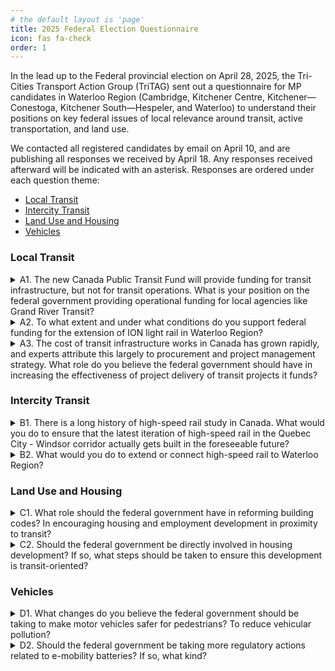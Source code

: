 ```yaml
---
# the default layout is 'page'
title: 2025 Federal Election Questionnaire
icon: fas fa-check
order: 1
---
```


In the lead up to the Federal provincial election on April 28, 2025, the Tri-Cities Transport Action Group (TriTAG) sent out a questionnaire for MP candidates in Waterloo Region (Cambridge, Kitchener Centre, Kitchener—Conestoga, Kitchener South—Hespeler, and Waterloo) to understand their positions on key federal issues of local relevance around transit, active transportation, and land use.

We contacted all registered candidates by email on April 10, and are publishing all responses we received by April 18. Any responses received afterward will be indicated with an asterisk. Responses are ordered under each question theme:
* [Local Transit](#local-transit)
* [Intercity Transit](#intercity-transit)
* [Land Use and Housing](#land-use-and-housing)
* [Vehicles](#vehicles)

### Local Transit

<details>
<summary>A1. The new Canada Public Transit Fund will provide funding for transit infrastructure, but not for transit operations. What is your position on the federal government providing operational funding for local agencies like Grand River Transit?</summary>
<table>
    <thead>
        <tr>
            <th>Riding<br><br>Candidate</th>
            <th>Response</th>
        </tr>
    </thead>
    <tbody>
        <tr>
            <td>Cambridge<br><br>BURGESS, Lux (Green Party)</td>
            <td>The Green Party of Canada supports the federal government providing operational funding for local transit agencies like Grand River Transit. While infrastructure investment is important, it is not sufficient on its own—transit systems must also be affordable, reliable, and frequent to effectively serve communities and reduce greenhouse gas emissions. Operational funding ensures that transit services can run at full capacity, improve service quality, and meet the growing demand for sustainable transportation. The Green Party believes in a comprehensive approach to public transit that includes stable, long-term operational support to help cities transition to low-carbon, accessible, and equitable mobility for all.</td>
        </tr>
        <tr>
            <td>Kitchener Centre<br><br>MORRICE, Mike (Green Party)</td>
            <td>Public transit is absolutely essential for addressing both the climate crisis and affordability issues our community faces. While I welcome the federal government's investment in transit infrastructure through the Canada Public Transit Fund, I've consistently pushed for this funding to also cover operational costs for local agencies like Grand River Transit.<br><br>

In fact, in my Motion 92, I specifically called for the permanent Public Transit Fund to be put in place immediately - not delayed until 2026 as currently planned - and expanded to cover public transit operations with an extra $3 billion annually beyond current commitments. Motion 92 calls for a windfall profit tax on the excess revenues of oil and gas companies to fund climate and affordability solutions for our community and Canadians across the country.</td>
        </tr>
        <tr>
            <td>Kitchener Centre<br><br>PAPENBURG, Ellen (Animal Protection Party)</td>
            <td>We support operational funding by the government </td>
        </tr>
        <tr>
            <td>Waterloo<br><br>CHATHAM, Santa Claus (Parti Rhinocéros Party)</td>
            <td>With talk of increasing military spending, federal budget is already quite thin. We can get a two-for-one by using those new navy ships as public transport along the Grand River. All it will cost to board is the risk of getting enlisted! That way the people get to travel, and the military can fill its "labour shortage".</td>
        </tr>
        <tr>
            <td>Waterloo<br><br>CHOW, Héline (NDP-New Democratic Party)</td>
            <td>The NDP will include operational funding in cost-sharing agreements with provinces and cities in their transit plan. This will help take the cost burden off transit riders and tax payers, and helps ensure service is convenient, frequent and reliable. </td>
        </tr>
        <tr>
            <td>Waterloo<br><br>GUTHRIE, Simon (Green Party)</td>
            <td>The Green Party is strongly committed to making public transit both accessible and affordable for everyone. Canada’s current funding approach often covers capital costs (tracks, buses, trains) while leaving municipalities on the hook for day-to-day service. This can limit frequency of service, keep fares high, and reduce ridership.<br><br>

Support for Federal Operational Funding: Greens generally believe there should be a reliable stream of federal support for transit operations so local agencies like Grand River Transit are not constrained by unpredictable municipal or provincial budgets.<br><br>

Environmental & Social Benefits: A strong operations budget means more frequent routes, better weekend/evening service, and lower fares, which leads to higher ridership, lower emissions, and greater social equity.<br><br>

Implementation: We could achieve this through predictable transfers or new federal-provincial agreements. The key is stable, multi-year funding that local transit agencies can count on.</td>
        </tr>
        <tr>
            <td>Waterloo<br><br>ROACH, Hans (Independent)</td>
            <td>Thank you for your dedication to improving public transit. Public transit is vital for Waterloo’s accessibility and sustainability. While the Canada Public Transit Fund supports infrastructure, operational funding is equally crucial for reliable service. I advocate for flexible federal policies that allow local agencies like Grand River Transit to address both infrastructure and operational needs. I am committed to working with groups like yours to ensure Waterloo’s transit priorities are heard at the federal level.</td>
        </tr>
    </tbody>
</table>
</details>

<details>
<summary>A2. To what extent and under what conditions do you support federal funding for the extension of ION light rail in Waterloo Region?</summary>
<table>
    <thead>
        <tr>
            <th>Riding<br><br>Candidate</th>
            <th>Response</th>
        </tr>
    </thead>
    <tbody>
        <tr>
            <td>Cambridge<br><br>BURGESS, Lux (Green Party)</td>
            <td>The Green Party of Canada supports federal funding for the extension of the ION light rail in Waterloo Region, provided the project aligns with environmental, social, and economic sustainability goals. Public transit investments like light rail help reduce greenhouse gas emissions, alleviate traffic congestion, and support compact, livable communities. The Green Party believes federal funding should prioritize projects that demonstrate strong community support, promote equity and accessibility, and contribute to Canada’s climate commitments. As long as the ION extension meets these conditions and includes thorough environmental assessments and meaningful public consultation, the Green Party would advocate for federal support.</td>
        </tr>
        <tr>
            <td>Kitchener Centre<br><br>MORRICE, Mike (Green Party)</td>
            <td>Federal support for ION light rail expansion is something I've strongly advocated for since before my election. Our region needs comprehensive transit solutions, and extending the ION is a crucial part of that vision. <br><br>

This investment must be part of a comprehensive approach to transit that includes operational funding, not just infrastructure dollars. As I've said repeatedly in Parliament, we need both the tracks and the trains running on them at a frequency that makes transit truly accessible. By expanding service we need to support operational costs in order to decrease or eliminate fees to serve lower income residents while increasing ridership. <br><br>

The reality is that transit expansion like ION is exactly the kind of infrastructure we should be investing in rather than pouring billions into fossil fuel subsidies. I'll continue pushing for these investments that benefit our community both environmentally and economically.</td>
        </tr>
        <tr>
            <td>Kitchener Centre<br><br>PAPENBURG, Ellen (Animal Protection Party)</td>
            <td>Public transport will be essential for  turning around climate change by reducing car use. So Extension would be good </td>
        </tr>
        <tr>
            <td>Waterloo<br><br>CHATHAM, Santa Claus (Parti Rhinocéros Party)</td>
            <td>If we rename it to the IOU. We all know that Cambridge got cheated out of the deal, and Kitchener-Waterloo is pretty content to not fulfill on it, so just make it official already.</td>
        </tr>
        <tr>
            <td>Waterloo<br><br>CHOW, Héline (NDP-New Democratic Party)</td>
            <td>The NDP has a goal to modernize and expand public transit in communities across Canada, with the goal of electrifying transit by 2030 to cut emissions. Funding for the ion could be a part of this goal. </td>
        </tr>
        <tr>
            <td>Waterloo<br><br>GUTHRIE, Simon (Green Party)</td>
            <td>The Green Party generally supports expanding modern, electrified transit. Light rail reduces car dependence, cuts emissions, and helps shape more walkable communities.<br><br>

Federally, we would require local support—meaning the Regional Municipality, city councils, and Indigenous consultations must be on board. The project plan should demonstrate how it will meet ridership targets, reduce emissions, and ensure equitable access (e.g., station locations serving lower-income areas). Public funds should come with clear frameworks to keep costs in check, promote transparency in the procurement process, and ensure long-term affordability for riders.</td>
        </tr>
        <tr>
            <td>Waterloo<br><br>ROACH, Hans (Independent)</td>
            <td>As a city councillor, I strongly support federal funding for the ION light rail extension in Waterloo Region to enhance connectivity, reduce congestion, and promote sustainability. However, my support comes with conditions. Federal funding should complement provincial and municipal contributions, ensuring a collaborative approach to this vital infrastructure project. Additionally, I advocate for transparency and accountability, requiring clear timelines, accurate cost estimates, and measurable outcomes to guarantee the project stays on track and within budget. I’m committed to working with all government levels and community stakeholders to make this extension a reality, meeting the region’s transit needs now and in the future.</td>
        </tr>
    </tbody>
</table>
</details>

<details>
<summary>A3. The cost of transit infrastructure works in Canada has grown rapidly, and experts attribute this largely to procurement and project management strategy. What role do you believe the federal government should have in increasing the effectiveness of project delivery of transit projects it funds?</summary>
<table>
    <thead>
        <tr>
            <th>Riding<br><br>Candidate</th>
            <th>Response</th>
        </tr>
    </thead>
    <tbody>
        <tr>
            <td>Cambridge<br><br>BURGESS, Lux (Green Party)</td>
            <td>The Green Party of Canada believes the federal government has a critical role to play in improving the effectiveness and accountability of transit project delivery. To ensure public funds are used efficiently, the federal government should promote best practices in procurement, project management, and cost transparency. This includes encouraging the use of community-benefit agreements, open contracting, and integrated planning that prioritizes sustainability and long-term value over short-term cost savings. The Green Party also supports strengthening oversight mechanisms and facilitating knowledge sharing between municipalities to reduce duplication of effort and avoid costly delays. By setting clear national standards and fostering collaboration, the federal government can help ensure transit projects are delivered on time, on budget, and in line with climate and equity goals.</td>
        </tr>
        <tr>
            <td>Kitchener Centre<br><br>MORRICE, Mike (Green Party)</td>
            <td>First, the federal government should establish clear national standards for transit project procurement that prioritize value rather than simply choosing the lowest bidder. We've seen time and again how the "lowest bid" approach leads to delays, cost overruns, and inferior results.<br><br>

Second, we need to address the fragmentation between levels of government. When I've spoken with local officials about our ION expansion or the long-delayed two-way all-day GO service, I consistently hear about the challenges of navigating multiple bureaucracies with different requirements. The federal government should establish integrated project offices that bring together federal, provincial, and municipal staff under one roof for major transit projects.<br><br>

Finally, I would support requiring regular, standardized public reporting on project costs, timelines, and milestones for federally-funded transit projects. This would create pressure to control costs and allow communities to share best practices.</td>
        </tr>
        <tr>
            <td>Kitchener Centre<br><br>PAPENBURG, Ellen (Animal Protection Party)</td>
            <td>Look at other successful public transport places how they do it instead of reinventing the wheel.</td>
        </tr>
        <tr>
            <td>Waterloo<br><br>CHATHAM, Santa Claus (Parti Rhinocéros Party)</td>
            <td>With Santa Claus at the helm, the federal government will be able to provide world class project delivery. I'm already a logistical genius, delivering presents across the world in one night. If you wish hard enough, I'm sure some trains will materialise underneath the tree.</td>
        </tr>
        <tr>
            <td>Waterloo<br><br>CHOW, Héline (NDP-New Democratic Party)</td>
            <td>The federal government has a role to play in helping communities to build and expand their transit infrastructure. One way is to make funding for public transit permanent through the Canada Public Transit Fund available right away to support municipalities to move forward on their transit projects. We can also explore ways of providing support and resources for project management, and explore ways to leverage several municipalities' resources to build a more comprehensive transit network. </td>
        </tr>
        <tr>
            <td>Waterloo<br><br>GUTHRIE, Simon (Green Party)</td>
            <td>The federal government should be more than just a “chequebook” when funding big transit projects.

Ottawa should set guidelines for procurement transparency, hold competitive bidding processes to reduce cost overruns, and promote knowledge-sharing across provinces. Federal project agreements can include mandatory audits, stronger cost-control clauses, and milestone-based funding to ensure projects stay on track. The feds could encourage the use of new construction methods (e.g., modular building) and require local job creation and apprenticeship opportunities, ensuring social and economic benefits stay in the region.</td>
        </tr>
        <tr>
          <td>Waterloo<br><br>ROACH, Hans (Independent)</td>
          <td>The federal government should play a key role in improving transit project delivery in Canada, where costs have surged due to procurement and project management issues. First, it can provide guidance, best practices, and training to local agencies, equipping them to manage projects efficiently. Second, it should tie federal funding to standards like cost control, risk management, and performance metrics to ensure accountability. Third, it can encourage collaboration across regions to share successful strategies. However, this oversight must respect local autonomy, allowing agencies to adapt to their unique needs. By balancing support and flexibility, the federal government can help deliver transit projects on time and within budget, benefiting communities nationwide.</td>
        </tr>
  </tbody>
</table>
</details>

### Intercity Transit

<details>
<summary>B1. There is a long history of high-speed rail study in Canada. What would you do to ensure that the latest iteration of high-speed rail in the Quebec City - Windsor corridor actually gets built in the foreseeable future?</summary>
<table>
    <thead>
        <tr>
            <th>Riding<br><br>Candidate</th>
            <th>Response</th>
        </tr>
    </thead>
    <tbody>
        <tr>
            <td>Cambridge<br><br>BURGESS, Lux (Green Party)</td>
            <td>The Green Party of Canada strongly supports the development of high-speed rail in the Quebec City–Windsor corridor as a key step toward reducing emissions, promoting regional economic development, and offering a sustainable alternative to car and air travel. To ensure the project moves beyond studies and into implementation, the Green Party would push for dedicated federal funding, clear timelines, and strong intergovernmental coordination with provinces and municipalities. We would also ensure that the project prioritizes environmental sustainability, Indigenous consultation, and public ownership to maintain long-term affordability and accountability. By treating high-speed rail as a nation-building climate infrastructure investment—on par with major highway or pipeline projects—we can finally bring this long-overdue vision to life.</td>
        </tr>
        <tr>
            <td>Kitchener Centre<br><br>MORRICE, Mike (Green Party)</td>
            <td>High-speed rail in the Quebec City-Windsor corridor isn't just an infrastructure project - it's a climate solution and economic opportunity. We need to move beyond endless studies to actual implementation.<br><br>

First, funding reimagination: Redirect a portion of the $18.5 billion in annual fossil fuel subsidies towards creating a dedicated high-speed rail infrastructure fund.<br><br>

Second, collaborative planning: Bring together federal and provincial governments, Indigenous communities, and transportation experts to create a transparent implementation plan with clear timelines and milestones.<br><br>

Third, green job creation: Ensure the project prioritizes Canadian workers and suppliers and positions Canada as a leader in sustainable transportation infrastructure.<br><br>

The fact is, we can't keep talking about high-speed rail - we need to build it. By taking a pragmatic, community-focused approach, we can connect our cities, reduce emissions, and create economic opportunities across the corridor.</td>
        </tr>
        <tr>
            <td>Kitchener Centre<br><br>PAPENBURG, Ellen (Animal Protection Party)</td>
            <td>Have a separate railway system instead of competing with freight trains. In the long term it will pay off.</td>
        </tr>
        <tr>
            <td>Waterloo<br><br>CHATHAM, Santa Claus (Parti Rhinocéros Party)</td>
            <td>Simple, get Trump to say he doesn't like it. I've never seen the government act so swiftly and in unison, except when it's to spite the noisy neighbours down south.</td>
        </tr>
        <tr>
            <td>Waterloo<br><br>CHOW, Héline (NDP-New Democratic Party)</td>
            <td>I will actively support the plans to build high speed rail in the Quebec City - Windsor corridor. I am against privatizing passenger rail between Canada’s biggest cities because it puts the profits of corporations ahead of affordable transportation for Canadians. While the private model has been shown to drive up costs and cause project delays, we want to see high-speed rail built publicly, for the public good. I believe building this project publicly will help reduce costs, reduce timelines, and deliver a better service for Canadians. </td>
        </tr>
        <tr>
            <td>Waterloo<br><br>GUTHRIE, Simon (Green Party)</td>
            <td>Canada has talked about high-speed rail for decades, but follow-through has been lacking.<br><br>

The federal government must set realistic but firm completion dates and invest accordingly, rather than commissioning endless studies. Keeping large infrastructure projects in public hands can ensure stable funding and consistent service, preventing profit-driven cost-cutting.

Incremental Approach: In parallel to action on high speed rail, we can bring online higher-frequency, electrified service on existing rail lines. Demonstrating early success can build public support and secure additional funding.</td>
        </tr>
        <tr>
            <td>Waterloo<br><br>ROACH, Hans (Independent)</td>
            <td>High-speed rail in the Quebec City - Windsor corridor has been studied for decades, but turning it into reality requires decisive action. As an independent candidate with deep roots in Waterloo, I would push for strong federal leadership to prioritize this project, ensuring collaboration across federal, provincial, and municipal governments. Securing funding is critical, so I’d advocate for a clear, multi-source plan—leveraging public-private partnerships and international investment. Public support is equally vital; I’d emphasize the project’s benefits, like cutting travel times, boosting economic growth, and reducing emissions. Finally, thorough technical planning—route selection, environmental assessments, and seamless integration with existing transit—is essential to avoid delays. With these steps, we can move beyond studies and build a high-speed rail system that serves our region and the country for generations.</td>
        </tr>
    </tbody>
</table>
</details>

<details>
<summary>B2. What would you do to extend or connect high-speed rail to Waterloo Region?</summary>
<table>
    <thead>
        <tr>
            <th>Riding<br><br>Candidate</th>
            <th>Response</th>
        </tr>
    </thead>
    <tbody>
        <tr>
            <td>Cambridge<br><br>BURGESS, Lux (Green Party)</td>
            <td>The Green Party of Canada supports extending high-speed rail to Waterloo Region as part of a broader vision for a sustainable, interconnected national transportation network. To achieve this, we would advocate for federal leadership and investment in expanding high-speed rail beyond the core Quebec City–Windsor corridor to include fast-growing innovation hubs like Waterloo. This would involve working collaboratively with provincial and municipal governments to assess the most efficient and environmentally responsible routing options, ensuring integration with existing transit systems like the ION light rail and GO Transit. The Green Party would also prioritize public ownership, transparent planning, and meaningful community and Indigenous consultation to ensure the project serves local needs and supports Canada’s climate and economic goals.</td>
        </tr>
        <tr>
            <td>Kitchener Centre<br><br>MORRICE, Mike (Green Party)</td>
            <td>As someone who's been fighting for better transit in Kitchener Centre, I know firsthand how critical transportation connectivity is for our community.<br><br>

I'd approach this through regional economic integration, recognizing that Waterloo Region's world-class universities and thriving tech sector would benefit enormously from high-speed connections to other major centers.<br><br>

I've learned through my work on GO Transit expansion that successful transit projects require intense collaboration between all levels of government and direct engagement with local communities.<br><br>

For funding, we could redirect a portion of fossil fuel subsidies, and leverage federal infrastructure dollars while ensuring the project creates local jobs.<br><br>

Our community deserves world-class transportation infrastructure that connects us, reduces our carbon footprint, and drives economic innovation. I'm committed to making that happen.</td>
        </tr>
        <tr>
            <td>Kitchener Centre<br><br>PAPENBURG, Ellen (Animal Protection Party)</td>
            <td>Build separate tracks, not to compete with heavy freight transport. Less maintenance of the tracks!</td>
        </tr>
        <tr>
            <td>Waterloo<: CHATHAM, Santa Claus (Parti Rhinocéros Party)</td>
            <td>Similar to what I'd do for a Klondike Bar.</td>
        </tr>
        <tr>
            <td>Waterloo<br><br>CHOW, Héline (NDP-New Democratic Party)</td>
            <td>I will work with the provincial and municipal levels of government to ensure 2-way go train service every day, including on weekends. We can leverage this system to connect to any other rail projects through Toronto. I will also fight to have Kitchener/Waterloo connected to any high-speed rail line directly. </td>
        </tr>
        <tr>
            <td>Waterloo<br><br>GUTHRIE, Simon (Green Party)</td>
            <td>The Region of Waterloo is a growing economic and tech hub that deserves high-quality rail connections.<br><br>

Begin with improved connectivity to nearby high-speed routes (e.g., dedicated corridor from Kitchener to Toronto that can integrate with a high-speed line). Make sure any high-speed corridor in southwestern Ontario has an eventual upgrade path to include or link seamlessly with Kitchener/Waterloo. Bring Ontario’s government on board with cost-sharing agreements, ensuring alignment between the region’s ION LRT expansions, GO Transit improvements, and eventual high-speed rail.</td>
        </tr>
        <tr>
            <td>Waterloo<br><br>ROACH, Hans (Independent)</td>
            <td>Extending high-speed rail to Waterloo Region is vital for enhancing our community’s connectivity and growth. As an independent candidate and city councillor, I would take the following steps:<br>
- Secure Funding: Advocate for federal funding and explore public-private partnerships to finance the project.<br>
- Collaborate: Work closely with provincial and municipal governments to align efforts and streamline planning.<br>
- Build Support: Highlight benefits like reduced travel times, economic growth, and sustainability to gain public backing.<br>
- Plan Thoroughly: Ensure technical planning integrates the rail with existing transit networks.
These actions would drive the project forward, making high-speed rail a reality for Waterloo Region.</td>
        </tr>
    </tbody>
</table>
</details>


### Land Use and Housing

<details>
<summary>C1. What role should the federal government have in reforming building codes? In encouraging housing and employment development in proximity to transit?</summary>
<table>
    <thead>
        <tr>
            <th>Riding<br><br>Candidate</th>
            <th>Response</th>
        </tr>
    </thead>
    <tbody>
        <tr>
            <td>Cambridge<br><br>BURGESS, Lux (Green Party)</td>
            <td>The Green Party of Canada believes the federal government has an essential role to play in reforming building codes to promote energy efficiency, climate resilience, and sustainability. We support updating the National Building Code to require net-zero-ready standards for new construction and to facilitate retrofitting of existing buildings. Additionally, the federal government should incentivize provinces and municipalities to align land use planning with public transit by encouraging mixed-use, high-density housing and employment development near transit hubs. Through targeted funding, tax incentives, and regulatory frameworks, the federal government can help create walkable, transit-oriented communities that reduce sprawl, cut emissions, and improve quality of life for Canadians.</td>
        </tr>
        <tr>
            <td>Kitchener Centre<br><br>MORRICE, Mike (Green Party)</td>
            <td>The federal government has a critical leadership role in reforming building codes and encouraging transit-oriented development.<br><br>

On building codes, the federal government should develop national standards that prioritize energy efficiency, climate resilience, universal accessibility, and affordability. <br><br>

For transit-oriented development, we should tie infrastructure funding to requirements that municipalities zone for higher density near transit corridors, create mixed-use developments, and prioritize affordable housing. My Motion 170 calls for clear, uniform criteria to access affordable housing dollars, ensuring housing costs don't exceed 30% of household income.<br><br>

In Waterloo Region, we lose 39 affordable homes for every one we build. By taking a comprehensive approach to building codes and transit-oriented development, we can create more livable, affordable, and sustainable communities.</td>
        </tr>
        <tr>
            <td>Kitchener Centre<br><br>PAPENBURG, Ellen (Animal Protection Party)</td>
            <td>It should be a national standard to build affordable housing close to public transport so people don't need a car anymore (except car share perhaps) </td>
        </tr>
        <tr>
            <td>Waterloo<br><br>CHATHAM, Santa Claus (Parti Rhinocéros Party)</td>
            <td>With all the layoffs in tech, I don't think building code is a good idea. We need building skilled trades. They used to say "learn to code". Now it should be "build your own house, it's not like you'll ever be able to buy one".</td>
        </tr>
        <tr>
            <td>Waterloo<br><br>CHOW, Héline (NDP-New Democratic Party)</td>
            <td>The NDP’s plan promises to build 3 million new homes, including non-market and affordable housing. The Canadian Homes Transfer will reward cities that build quickly, allow more townhomes and apartments, and prioritize homes near transit. The Communities First Fund will support provinces in building the infrastructure needed for growth—like water, transit, and public services—while requiring rent control, inclusive zoning, and homelessness strategies.</td>
        </tr>
        <tr>
            <td>Waterloo<br><br>GUTHRIE, Simon (Green Party)</td>
            <td>Building codes and urban zoning typically fall under provincial/municipal authority, but the federal government can steer big changes in three ways:<br><br>

Ottawa can incentivize provinces to adopt higher energy efficiency standards, net-zero buildings, and universal design (accessible for all abilities). Tie federal infrastructure and housing funds to municipalities’ commitments to build transit-oriented and mixed-use developments, so homes and jobs cluster around transit lines. Support new materials and construction approaches to accelerate net-zero or carbon-neutral building techniques nationwide. Our platform to support the creation of affordable housing includes a commitment to modular construction</td>
        </tr>
        <tr>
            <td>Waterloo<br><br>ROACH, Hans (Independent)</td>
            <td>The federal government should play a key role in reforming building codes and encouraging housing and employment near transit, while respecting local jurisdiction.<br><br>

 - Building Codes: It should collaborate with provinces and municipalities to set national standards, emphasizing energy efficiency and accessibility. This can be supported by funding research and innovative building technologies.<br>
 - Transit-Oriented Development (TOD): To promote housing and employment near transit, the federal government can fund TOD projects, offer tax incentives to developers, and tie federal transit funding to TOD principles, fostering sustainable urban growth.<br>
This approach balances federal support with local autonomy, driving progress in both areas effectively.</td>
        </tr>
    </tbody>
</table>
</details>

<details>
<summary>C2. Should the federal government be directly involved in housing development? If so, what steps should be taken to ensure this development is transit-oriented?</summary>
<table>
    <thead>
        <tr>
            <th>Riding<br><br>Candidate</th>
            <th>Response</th>
        </tr>
    </thead>
    <tbody>
        <tr>
            <td>Cambridge<br><br>BURGESS, Lux (Green Party)</td>
            <td>Yes, the Green Party of Canada believes the federal government should be directly involved in housing development to address the housing crisis and ensure the creation of sustainable, affordable communities. We support the creation of a publicly funded and operated non-market housing sector, including co-ops and community land trusts, with a strong emphasis on affordability, accessibility, and environmental performance. To ensure this development is transit-oriented, the federal government must prioritize building near existing or planned transit infrastructure, require walkable, mixed-use designs, and work collaboratively with local governments to integrate housing with transportation planning. Federal funding should be tied to principles of smart growth, climate resilience, and social equity to create vibrant, connected communities that serve both people and the planet.</td>
        </tr>
        <tr>
            <td>Kitchener Centre<br><br>MORRICE, Mike (Green Party)</td>
            <td>The federal government has a critical leadership role in reforming building codes and encouraging transit-oriented development.<br><br>

On building codes, the federal government should develop national standards that prioritize energy efficiency, climate resilience, universal accessibility, and affordability. <br><br>

For transit-oriented development, we should tie infrastructure funding to requirements that municipalities zone for higher density near transit corridors, create mixed-use developments, and prioritize affordable housing. My Motion 170 calls for clear, uniform criteria to access affordable housing dollars, ensuring housing costs don't exceed 30% of household income.<br><br>

In Waterloo Region, we lose 39 affordable homes for every one we build. By taking a comprehensive approach to building codes and transit-oriented development, we can create more livable, affordable, and sustainable communities.</td>
        </tr>
        <tr>
            <td>Kitchener Centre<br><br>PAPENBURG, Ellen (Animal Protection Party)</td>
            <td>Housing, employment and  public transit should be integrated in a standardized way</td>
        </tr>
        <tr>
            <td>Waterloo<br><br>CHATHAM, Santa Claus (Parti Rhinocéros Party)</td>
            <td>There should be no steps. We need one of those accessibility ramps with guard rails so that the people in charge don't wander off once they're put in charge of it. I'm a politician, and trust me, we get distracted easily.</td>
        </tr>
        <tr>
            <td>Waterloo<br><br>CHOW, Héline (NDP-New Democratic Party)</td>
            <td>I believe the federal government should be in the business of building homes directly. The NDP will encourage cities to build more homes, faster, by creating the new $8 billion Canadian Homes Transfer over four years. This plan is expected to help build more than 3 million homes. To make sure cities build affordable homes quickly, the fund will:<br><br>

- Require cities to allow more multi-unit homes in all neighbourhoods;<br>
- Require more housing near public transit routes;<br>
- Speed up permits and approvals so homes can get built faster;<br> 
- Support good jobs by requiring Project Labour Agreements or Community Benefits Agreements;<br>
- Freezing the increase on development charges and working with provinces to halve development charges that hold up construction<br>
<br>
Municipalities that meet more of the Canada Housing Transfer guidelines for their municipal homebuilding plans can access more funding. This will be permanent until Housing supply meets the needs to restore affordability.</td>
        </tr>
        <tr>
            <td>Waterloo<br><br>GUTHRIE, Simon (Green Party)</td>
            <td>The Green Party’s position is “Yes,” the federal government needs to re-enter the housing sector more directly, because market-led approaches alone have not delivered affordability.

Greens want a big expansion of public and co-op housing. All federally funded housing must meet location criteria near transit corridors, plus require safe pedestrian and cycling access. This ensures people can live car-free or car-lite. Use covenants or land trusts to keep homes affordable long-term, reducing speculation while supporting vibrant, transit-oriented neighborhoods.</td>
        </tr>
        <tr>
            <td>Waterloo<br><br>ROACH, Hans (Independent)</td>
            <td>Yes, the federal government should play a direct role in housing development, especially given the scale of the housing crisis. However, this involvement must respect local planning processes and support community-driven goals. To ensure development is transit-oriented, federal investments should be tied to criteria such as proximity to high-frequency transit, walkability, and mixed-use zoning. Funding should prioritize projects that reduce car dependence and align with municipal transit plans. Collaboration with municipalities is key to ensuring these developments meet local needs while advancing national housing and climate objectives.</td>
        </tr>
    </tbody>
</table>
</details>

### Vehicles

<details>
<summary>D1. What changes do you believe the federal government should be taking to make motor vehicles safer for pedestrians? To reduce vehicular pollution?</summary>
<table>
    <thead>
        <tr>
            <th>Riding<br><br>Candidate</th>
            <th>Response</th>
        </tr>
    </thead>
    <tbody>
        <tr>
            <td>Cambridge<br><br>BURGESS, Lux (Green Party)</td>
            <td>The Green Party of Canada believes the federal government must take stronger action to protect pedestrians and reduce vehicular pollution as part of a transition to safer, healthier, and more sustainable communities. To improve pedestrian safety, we support updating national vehicle safety standards to include pedestrian impact protections, mandating technologies like automatic emergency braking and blind spot detection, and regulating vehicle size and front-end design to reduce the risk of injury. To cut vehicular pollution, the Green Party advocates for rapidly phasing out internal combustion engine vehicles through stricter emissions regulations, expanding zero-emission vehicle incentives, and investing in public transit, active transportation, and electric vehicle charging infrastructure. These changes must be paired with urban planning that prioritizes people over cars, encouraging compact, walkable communities and reducing overall car dependency.</td>
        </tr>
        <tr>
            <td>Kitchener Centre<br><br>MORRICE, Mike (Green Party)</td>
            <td>The Canadian government can strengthen our auto sector by increasing vehicle design standards to better protect pedestrians, mandainge advanced safety technologies, and fund innovative urban design that puts people first.<br><br>To reduce vehicular pollution, we need an aggressive strategy to accelerate our transition to electric vehicles. This means expanding EV incentives, investing in charging infrastructure, and redirecting a portion of the $18.5 billion we currently spend on fossil fuel subsidies towards clean transportation solutions.<br><br>We're in a climate crisis, and our transportation choices matter. By taking a holistic approach that prioritizes both human safety and environmental protection, we can create transportation systems that work for our communities and our future.</td>
        </tr>
        <tr>
            <td>Kitchener Centre<br><br>PAPENBURG, Ellen (Animal Protection Party)</td>
            <td>Reduce the usage of cars and have car free zones with public transit being widely available </td>
        </tr>
        <tr>
            <td>Waterloo<br><br>CHATHAM, Santa Claus (Parti Rhinocéros Party)</td>
            <td>Bumper cars on all public roads. That is all.</td>
        </tr>
        <tr>
            <td>Waterloo<br><br>CHOW, Héline (NDP-New Democratic Party)</td>
            <td>Vehicles are a major source of air pollutants and greenhouse gas emissions in Canada. The NDP would rebate Canadian families and businesses \$10,000 for buying or leasing (over 12 months) a Canadian-manufactured zero-emission vehicle, and \$5,000 for buying or leasing a zero-emission vehicle manufactured elsewhere. We will also review our vehicle safety requirements to ensure that all new vehicles are built to our safety standards. </td>
        </tr>
        <tr>
            <td>Waterloo<br><br>GUTHRIE, Simon (Green Party)</td>
            <td>The federal government can toughen design standards (visibility, front-end design, blind-spot reduction) to protect pedestrians and cyclists, mandate advanced safety tech , and regulate SUV/truck height. Green policies include stricter emissions limits, phasing out gas-vehicle sales, and providing rebates or tax credits for zero-emission and low-emission vehicles. While not exactly “vehicle safety,” shifting more people to walking, cycling, and transit reduces collisions overall and cuts pollution.</td>
        </tr>
        <tr>
            <td>Waterloo<br><br>ROACH, Hans (Independent)</td>
            <td>The federal government can improve pedestrian safety by mandating safer vehicle designs—such as lower front-end profiles and better visibility—to reduce harm in collisions. Stricter regulations on speed-limiting technology and automatic emergency braking should also be considered. To reduce vehicular pollution, the government should accelerate the transition to electric vehicles by expanding incentives, investing in EV infrastructure, and tightening emissions standards. Supporting active and public transportation alternatives will also reduce reliance on cars, benefiting both safety and the environment.</td>
        </tr>
    </tbody>
</table>
</details>

<details>
<summary>D2. Should the federal government be taking more regulatory actions related to e-mobility batteries? If so, what kind?</summary>
<table>
    <thead>
        <tr>
            <th>Riding<br><br>Candidate</th>
            <th>Response</th>
        </tr>
    </thead>
    <tbody>
        <tr>
            <td>Cambridge<br><br>BURGESS, Lux (Green Party)</td>
            <td>Yes, the Green Party of Canada believes the federal government should take stronger regulatory action on e-mobility batteries to ensure their environmental and social sustainability. While electric vehicles are key to reducing emissions, the mining and disposal of battery materials raise serious concerns. The government should implement strict standards for ethical and environmentally responsible sourcing of minerals, mandate recycling and circular economy practices, and support Canadian battery recycling infrastructure. Regulations should also promote longer battery life, safer chemistries, and transparent supply chains to reduce harm and promote innovation. These actions are essential to ensure that the transition to clean transportation is both green and just.</td>
        </tr>
        <tr>
            <td>Kitchener Centre<br><br>MORRICE, Mike (Green Party)</td>
            <td>Absolutely. E-mobility batteries are critical to our clean energy transition, but we need a comprehensive approach that addresses environmental, economic, and ethical considerations.<br><br> The federal government should implement regulations requiring mandatory recycling and responsible disposal programs, transparent supply chain requirements to prevent human rights abuses in mineral extraction, and robust standards for battery lifecycle and performance. <br><br>We should also create incentives for domestic battery production and research, supporting made-in-Canada battery technology that could create good green jobs here at home. <br><br>We can't just electrify our transportation - we need to do it right. A comprehensive regulatory framework would position Canada as a leader in sustainable e-mobility while addressing the full environmental impact of battery technology.</td>
        </tr>
        <tr>
            <td>Kitchener Centre<br><br>PAPENBURG, Ellen (Animal Protection Party)</td>
            <td>The government should be closely watching the the current innovations and developments available in other countries like in Asia. Solutions are for grabs if we keep our eyes, ears and minds open and not reinvent the wheel. Safety us very important.</td>
        </tr>
        <tr>
            <td>Waterloo<br><br>CHATHAM, Santa Claus (Parti Rhinocéros Party)</td>
            <td>I think e-bike batteries haven't reached their full potential. In the past we used sticks to make fire, then the flint & steel, and today we use gasoline. Imagine a future where you can look at an e-bike the wrong way and get an instant campfire. That is a future the Rhinoceros Party wants to see.</td>
        </tr>
        <tr>
            <td>Waterloo<br><br>CHOW, Héline (NDP-New Democratic Party)</td>
            <td>I believe that batteries in vehicles and other mobility devices are already designed with safety in mind. Though, I think regulations could be put in place to ensure this is the case. I believe the government must also work closely with fire fighting agencies to ensure proper training on how to deal with a battery fire. </td>
        </tr>
        <tr>
            <td>Waterloo<br><br>GUTHRIE, Simon (Green Party)</td>
            <td>As electric mobility (e-bikes, e-scooters, EVs) continues to grow, federal oversight can help ensure these technologies are both safe and sustainable.

Encourage or mandate extended producer responsibility so manufacturers must recycle or dispose of batteries safely. Also set rigorous fire safety standards. Regulate supply chains to ensure critical minerals are mined in ways that respect Indigenous rights, local communities, and environmental standards. Fund research into second-life uses for EV batteries (such as energy storage for buildings), reducing resource use and waste.</td>
        </tr>
        <tr>
            <td>Waterloo<br><br>ROACH, Hans (Independent)</td>
            <td>Yes, the federal government should take stronger regulatory action on e-mobility batteries to ensure safety, environmental protection, and supply chain integrity. This includes setting national standards for battery recycling and reuse, regulating the safe transport and disposal of batteries, and supporting research into sustainable battery materials. Transparency requirements for sourcing raw materials should also be enforced to promote ethical and environmentally responsible production. Clear regulations will support innovation while minimizing risks to people and the planet.</td>
        </tr>
    </tbody>
</table>
</details>



